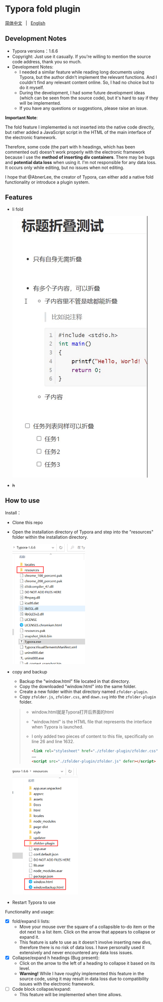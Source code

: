 # Typora fold plugin

[简体中文](README.md) &nbsp;&nbsp;|&nbsp;&nbsp; [English](README-EN.md)

## Development Notes

- Typora versions：1.6.6
- Copyright: Just use it casually. If you're willing to mention the source code address, thank you so much.
- Development Notes:
  - I needed a similar feature while reading long documents using Typora, but the author didn't implement the relevant functions. And I couldn't find any relevant content online. So, I had no choice but to do it myself.
  - During the development, I had some future development ideas (which can be seen from the source code), but it's hard to say if they will be implemented.
  - If you have any questions or suggestions, please raise an issue.



**Important Note**:

The fold feature I implemented is not inserted into the native code directly, but rather added a JavaScript script in the HTML of the main interface of the electronic framework.

Therefore, some code (the part with h headings, which has been commented out) doesn't work properly with the electronic framework because I use the **method of inserting div containers**. There may be bugs and **potential data loss** when using it. I'm not responsible for any data loss. It occurs only while editing, but no issues when not editing.

I hope that @AbnerLee, the creator of Typora, can either add a native fold functionality or introduce a plugin system.



## Features

- li fold

  ![zfolder演示](README/zfolder演示.gif)

- ~~h~~



## How  to use

Install：

- Clone this repo 

- Open the installation directory of Typora and step into the "resources" folder within the installation directory.

  <img src="README/安装目录下.png" alt="安装目录下" style="zoom: 67%;" />

- copy and backup

  - Backup the "window.html" file located in that directory.
  - Copy the downloaded "window.html" into the same folder.
  - Create a new folder within that directory named `zfolder-plugin`.
  - Copy `zfolder.js`, `zfolder.css`, and `down.svg` into the `zfolder-plugin` folder.

  > - window.html就是Typora打开后界面的html
  >
  > - "window.html" is the HTML file that represents the interface when Typora is launched.
  >
  > - I only added two pieces of content to this file, specifically on line 26 and line 1632.
  >
  >   ```html
  >   <link rel="stylesheet" href="./zfolder-plugin/zfolder.css" crossorigin="anonymous">
  >   ……
  >   <script src="./zfolder-plugin/zfolder.js" defer></script>
  >   ```

  <img src="README/copy文件.png" alt="copy文件.png" style="zoom:67%;" />

- Restart Typora to use



Functionality and usage:

- [x] fold/expand li lists:
  - Move your mouse over the square of a collapsible to-do item or the dot next to a list item. Click on the arrow that appears to collapse or expand it.
  - This feature is safe to use as it doesn't involve inserting new divs, therefore there is no risk of data loss. I have personally used it extensively and never encountered any data loss issues.
- [x] Collapse/expand h headings (Bug present):
  - Click on the arrow to the left of a heading to collapse it based on its level.
  - **Warning!** While I have roughly implemented this feature in the source code, using it may result in data loss due to compatibility issues with the electronic framework.
- [ ] Code block collapse/expand:
  - This feature will be implemented when time allows.









